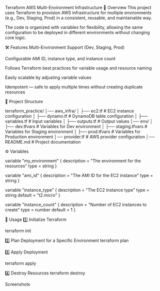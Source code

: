 Terraform AWS Multi-Environment Infrastructure
📌 Overview
This project uses Terraform to provision AWS infrastructure for multiple environments (e.g., Dev, Staging, Prod) in a consistent, reusable, and maintainable way.

The code is organized with variables for flexibility, allowing the same configuration to be deployed in different environments without changing core logic.


🛠 Features
Multi-Environment Support (Dev, Staging, Prod)

Configurable AMI ID, instance type, and instance count

Follows Terraform best practices for variable usage and resource naming

Easily scalable by adjusting variable values

Idempotent — safe to apply multiple times without creating duplicate resources


📂 Project Structure

terraform_practice/
│── aws_infra/
│   ├── ec2.tf             # EC2 instance configuration
│   ├── dynamo.tf          # DynamoDB table configuration
│   ├── variables.tf       # Input variables
│   ├── outputs.tf         # Output values
│── env/
│   ├── dev.tfvars         # Variables for Dev environment
│   ├── staging.tfvars     # Variables for Staging environment
│   ├── prod.tfvars        # Variables for Production environment
│── provider.tf            # AWS provider configuration
│── README.md              # Project documentation


⚙️ Variables

variable "my_environment" {
  description = "The environment for the resources"
  type        = string
}

variable "ami_id" {
  description = "The AMI ID for the EC2 instance"
  type        = string
}

variable "instance_type" {
  description = "The EC2 instance type"
  type        = string
  default     = "t2.micro"
}

variable "instance_count" {
  description = "Number of EC2 instances to create"
  type        = number
  default     = 1
}



🚀 Usage
1️⃣ Initialize Terraform

terraform init


2️⃣ Plan Deployment for a Specific Environment
terraform plan 


3️⃣ Apply Deployment

terraform apply 

4️⃣ Destroy Resources
terraform destroy


Screenshots 









